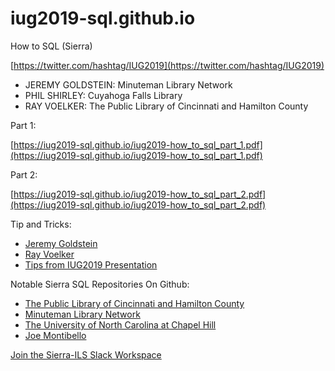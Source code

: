 # iug2019-sql.github.io

How to SQL (Sierra)

[https://twitter.com/hashtag/IUG2019](https://twitter.com/hashtag/IUG2019)

* JEREMY GOLDSTEIN: Minuteman Library Network
* PHIL SHIRLEY: Cuyahoga Falls Library
* RAY VOELKER: The Public Library of Cincinnati and Hamilton County

Part 1:

[https://iug2019-sql.github.io/iug2019-how_to_sql_part_1.pdf](https://iug2019-sql.github.io/iug2019-how_to_sql_part_1.pdf)

Part 2:

[https://iug2019-sql.github.io/iug2019-how_to_sql_part_2.pdf](https://iug2019-sql.github.io/iug2019-how_to_sql_part_2.pdf)

Tip and Tricks:

* [Jeremy Goldstein](https://github.com/jmgold/SQL-Queries/wiki/Useful-Code-snippets)
* [Ray Voelker](https://github.com/plch/sierra-sql/wiki/Sierra-SQL-Tips-and-Tricks)
* [Tips from IUG2019 Presentation](https://github.com/iug2019-sql/iug2019-sql.github.io/blob/master/tips_and_tricks.md)

Notable Sierra SQL Repositories On Github:

* [The Public Library of Cincinnati and Hamilton County](https://github.com/plch/sierra-sql/wiki)
* [Minuteman Library Network](https://github.com/jmgold/SQL-Queries/wiki)
* [The University of North Carolina at Chapel Hill](https://github.com/UNC-Libraries/III-Sierra-SQL/wiki)
* [Joe Montibello](https://github.com/joemontibello/iii-sql-queries)

[Join the Sierra-ILS Slack Workspace](https://join.slack.com/t/sierra-ils/shared_invite/enQtMzgwNDc4MTcxOTA5LWFkZDdhODIxNTY1MzIyMTI4MmM2YTk1MDQzMzY4MmZjYzcyMGY1NWQwM2UzMTBmZDE2NTVhZDJmMTZjN2ZlMTU)

